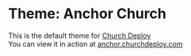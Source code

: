 # Theme: Anchor Church

This is the default theme for [Church Deploy](http://churchdeploy.com/)  
You can view it in action at [anchor.churchdeploy.com](http://anchor.churchdeploy.com/)